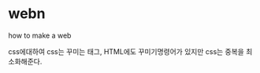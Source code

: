 # webn
how to make a web

css에대하여
css는 꾸미는 태그, HTML에도 꾸미기명령어가 있지만 css는 중복을 최소화해준다. <style>태그를 통해서 수억개의 하위HTML에 꾸미기 명령을 할수있다.
HTML은 HTML나름대로 별도의 꾸미기명령 여전히 가능하다.예를들어 css예외조항을 명령할수있지.
